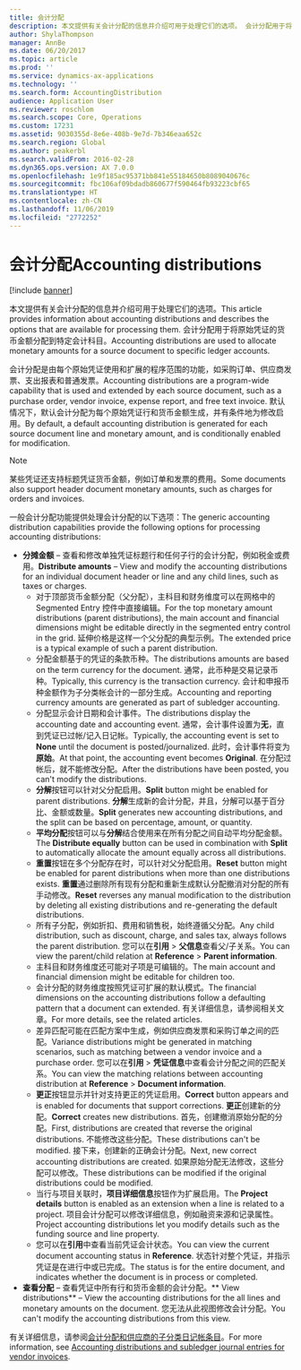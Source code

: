 ```yaml
---
title: 会计分配
description: 本文提供有关会计分配的信息并介绍可用于处理它们的选项。 会计分配用于将原始凭证的货币金额分配到特定会计科目。
author: ShylaThompson
manager: AnnBe
ms.date: 06/20/2017
ms.topic: article
ms.prod: ''
ms.service: dynamics-ax-applications
ms.technology: ''
ms.search.form: AccountingDistribution
audience: Application User
ms.reviewer: roschlom
ms.search.scope: Core, Operations
ms.custom: 17231
ms.assetid: 9030355d-8e6e-408b-9e7d-7b346eaa652c
ms.search.region: Global
ms.author: peakerbl
ms.search.validFrom: 2016-02-28
ms.dyn365.ops.version: AX 7.0.0
ms.openlocfilehash: 1e9f185ac95371bb841e55184650b8089040676c
ms.sourcegitcommit: fbc106af09bdadb860677f590464fb93223cbf65
ms.translationtype: HT
ms.contentlocale: zh-CN
ms.lasthandoff: 11/06/2019
ms.locfileid: "2772252"
---
```

# <a name="accounting-distributions"></a><span data-ttu-id="d3843-104">会计分配</span><span class="sxs-lookup"><span data-stu-id="d3843-104">Accounting distributions</span></span>

[!include [banner](../includes/banner.md)]

<span data-ttu-id="d3843-105">本文提供有关会计分配的信息并介绍可用于处理它们的选项。</span><span class="sxs-lookup"><span data-stu-id="d3843-105">This article provides information about accounting distributions and describes the options that are available for processing them.</span></span> <span data-ttu-id="d3843-106">会计分配用于将原始凭证的货币金额分配到特定会计科目。</span><span class="sxs-lookup"><span data-stu-id="d3843-106">Accounting distributions are used to allocate monetary amounts for a source document to specific ledger accounts.</span></span> 

<span data-ttu-id="d3843-107">会计分配是由每个原始凭证使用和扩展的程序范围的功能，如采购订单、供应商发票、支出报表和普通发票。</span><span class="sxs-lookup"><span data-stu-id="d3843-107">Accounting distributions are a program-wide capability that is used and extended by each source document, such as a purchase order, vendor invoice, expense report, and free text invoice.</span></span> <span data-ttu-id="d3843-108">默认情况下，默认会计分配为每个原始凭证行和货币金额生成，并有条件地为修改启用。</span><span class="sxs-lookup"><span data-stu-id="d3843-108">By default, a default accounting distribution is generated for each source document line and monetary amount, and is conditionally enabled for modification.</span></span> 

> [!Note] 
> <span data-ttu-id="d3843-109">某些凭证还支持标题凭证货币金额，例如订单和发票的费用。</span><span class="sxs-lookup"><span data-stu-id="d3843-109">Some documents also support header document monetary amounts, such as charges for orders and invoices.</span></span> 

<span data-ttu-id="d3843-110">一般会计分配功能提供处理会计分配的以下选项：</span><span class="sxs-lookup"><span data-stu-id="d3843-110">The generic accounting distribution capabilities provide the following options for processing accounting distributions:</span></span>

-   <span data-ttu-id="d3843-111">**分摊金额** – 查看和修改单独凭证标题行和任何子行的会计分配，例如税金或费用。</span><span class="sxs-lookup"><span data-stu-id="d3843-111">**Distribute amounts** – View and modify the accounting distributions for an individual document header or line and any child lines, such as taxes or charges.</span></span>
    -   <span data-ttu-id="d3843-112">对于顶部货币金额分配（父分配），主科目和财务维度可以在网格中的 Segmented Entry 控件中直接编辑。</span><span class="sxs-lookup"><span data-stu-id="d3843-112">For the top monetary amount distributions (parent distributions), the main account and financial dimensions might be editable directly in the segmented entry control in the grid.</span></span> <span data-ttu-id="d3843-113">延伸价格是这样一个父分配的典型示例。</span><span class="sxs-lookup"><span data-stu-id="d3843-113">The extended price is a typical example of such a parent distribution.</span></span>
    -   <span data-ttu-id="d3843-114">分配金额基于的凭证的条款币种。</span><span class="sxs-lookup"><span data-stu-id="d3843-114">The distributions amounts are based on the term currency for the document.</span></span> <span data-ttu-id="d3843-115">通常，此币种是交易记录币种。</span><span class="sxs-lookup"><span data-stu-id="d3843-115">Typically, this currency is the transaction currency.</span></span> <span data-ttu-id="d3843-116">会计和申报币种金额作为子分类帐会计的一部分生成。</span><span class="sxs-lookup"><span data-stu-id="d3843-116">Accounting and reporting currency amounts are generated as part of subledger accounting.</span></span>
    -   <span data-ttu-id="d3843-117">分配显示会计日期和会计事件。</span><span class="sxs-lookup"><span data-stu-id="d3843-117">The distributions display the accounting date and accounting event.</span></span> <span data-ttu-id="d3843-118">通常，会计事件设置为**无**，直到凭证已过帐/记入日记帐。</span><span class="sxs-lookup"><span data-stu-id="d3843-118">Typically, the accounting event is set to **None** until the document is posted/journalized.</span></span> <span data-ttu-id="d3843-119">此时，会计事件将变为**原始**。</span><span class="sxs-lookup"><span data-stu-id="d3843-119">At that point, the accounting event becomes **Original**.</span></span> <span data-ttu-id="d3843-120">在分配过帐后，就不能修改分配。</span><span class="sxs-lookup"><span data-stu-id="d3843-120">After the distributions have been posted, you can't modify the distributions.</span></span>
    -   <span data-ttu-id="d3843-121">**分解**按钮可以针对父分配启用。</span><span class="sxs-lookup"><span data-stu-id="d3843-121">**Split** button might be enabled for parent distributions.</span></span> <span data-ttu-id="d3843-122">**分解**生成新的会计分配，并且，分解可以基于百分比、金额或数量。</span><span class="sxs-lookup"><span data-stu-id="d3843-122">**Split** generates new accounting distributions, and the split can be based on percentage, amount, or quantity.</span></span>
    -   <span data-ttu-id="d3843-123">**平均分配**按钮可以与**分解**结合使用来在所有分配之间自动平均分配金额。</span><span class="sxs-lookup"><span data-stu-id="d3843-123">The **Distribute equally** button can be used in combination with **Split** to automatically allocate the amount equally across all distributions.</span></span>
    -   <span data-ttu-id="d3843-124">**重置**按钮在多个分配存在时，可以针对父分配启用。</span><span class="sxs-lookup"><span data-stu-id="d3843-124">**Reset** button might be enabled for parent distributions when more than one distributions exists.</span></span> <span data-ttu-id="d3843-125">**重置**通过删除所有现有分配和重新生成默认分配撤消对分配的所有手动修改。</span><span class="sxs-lookup"><span data-stu-id="d3843-125">**Reset** reverses any manual modification to the distribution by deleting all existing distributions and re-generating the default distributions.</span></span>
    -   <span data-ttu-id="d3843-126">所有子分配，例如折扣、费用和销售税，始终遵循父分配。</span><span class="sxs-lookup"><span data-stu-id="d3843-126">Any child distribution, such as discount, charge, and sales tax, always follows the parent distribution.</span></span> <span data-ttu-id="d3843-127">您可以在**引用** &gt; **父信息**查看父/子关系。</span><span class="sxs-lookup"><span data-stu-id="d3843-127">You can view the parent/child relation at **Reference** &gt; **Parent information**.</span></span>
    -   <span data-ttu-id="d3843-128">主科目和财务维度还可能对子项是可编辑的。</span><span class="sxs-lookup"><span data-stu-id="d3843-128">The main account and financial dimension might be editable for children too.</span></span>
    -   <span data-ttu-id="d3843-129">会计分配的财务维度按照凭证可扩展的默认模式。</span><span class="sxs-lookup"><span data-stu-id="d3843-129">The financial dimensions on the accounting distributions follow a defaulting pattern that a document can extended.</span></span> <span data-ttu-id="d3843-130">有关详细信息，请参阅相关文章。</span><span class="sxs-lookup"><span data-stu-id="d3843-130">For more details, see the related articles.</span></span>
    -   <span data-ttu-id="d3843-131">差异匹配可能在匹配方案中生成，例如供应商发票和采购订单之间的匹配。</span><span class="sxs-lookup"><span data-stu-id="d3843-131">Variance distributions might be generated in matching scenarios, such as matching between a vendor invoice and a purchase order.</span></span> <span data-ttu-id="d3843-132">您可以在**引用** &gt; **凭证信息**中查看会计分配之间的匹配关系。</span><span class="sxs-lookup"><span data-stu-id="d3843-132">You can view the matching relations between accounting distribution at **Reference** &gt; **Document information**.</span></span>
    -   <span data-ttu-id="d3843-133">**更正**按钮显示并针对支持更正的凭证启用。</span><span class="sxs-lookup"><span data-stu-id="d3843-133">**Correct** button appears and is enabled for documents that support corrections.</span></span> <span data-ttu-id="d3843-134">**更正**创建新的分配。</span><span class="sxs-lookup"><span data-stu-id="d3843-134">**Correct** creates new distributions.</span></span> <span data-ttu-id="d3843-135">首先，创建撤消原始分配的分配。</span><span class="sxs-lookup"><span data-stu-id="d3843-135">First, distributions are created that reverse the original distributions.</span></span> <span data-ttu-id="d3843-136">不能修改这些分配。</span><span class="sxs-lookup"><span data-stu-id="d3843-136">These distributions can't be modified.</span></span> <span data-ttu-id="d3843-137">接下来，创建新的正确会计分配。</span><span class="sxs-lookup"><span data-stu-id="d3843-137">Next, new correct accounting distributions are created.</span></span> <span data-ttu-id="d3843-138">如果原始分配无法修改，这些分配可以修改。</span><span class="sxs-lookup"><span data-stu-id="d3843-138">These distributions can be modified if the original distributions could be modified.</span></span>
    -   <span data-ttu-id="d3843-139">当行与项目关联时，**项目详细信息**按钮作为扩展启用。</span><span class="sxs-lookup"><span data-stu-id="d3843-139">The **Project details** button is enabled as an extension when a line is related to a project.</span></span> <span data-ttu-id="d3843-140">项目会计分配可以修改详细信息，例如融资来源和记录属性。</span><span class="sxs-lookup"><span data-stu-id="d3843-140">Project accounting distributions let you modify details such as the funding source and line property.</span></span>
    -   <span data-ttu-id="d3843-141">您可以在**引用**中查看当前凭证会计状态。</span><span class="sxs-lookup"><span data-stu-id="d3843-141">You can view the current document accounting status in **Reference**.</span></span> <span data-ttu-id="d3843-142">状态针对整个凭证，并指示凭证是在进行中或已完成。</span><span class="sxs-lookup"><span data-stu-id="d3843-142">The status is for the entire document, and indicates whether the document is in process or completed.</span></span>
-   <span data-ttu-id="d3843-143">**查看分配** – 查看凭证中所有行和货币金额的会计分配。</span><span class="sxs-lookup"><span data-stu-id="d3843-143">\*\* View distributions\*\* – View the accounting distributions for the all lines and monetary amounts on the document.</span></span> <span data-ttu-id="d3843-144">您无法从此视图修改会计分配。</span><span class="sxs-lookup"><span data-stu-id="d3843-144">You can't modify the accounting distributions from this view.</span></span>


<span data-ttu-id="d3843-145">有关详细信息，请参阅[会计分配和供应商的子分类日记帐条目](accounting-distributions-subledger-journal-entries-vendor-invoices.md)。</span><span class="sxs-lookup"><span data-stu-id="d3843-145">For more information, see [Accounting distributions and subledger journal entries for vendor invoices](accounting-distributions-subledger-journal-entries-vendor-invoices.md).</span></span>


